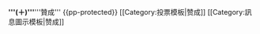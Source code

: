 <span style="font-weight:bold;{{#ifeq:{{#titleparts:{{FULLPAGENAME}}|1}}|Wikipedia:頁面存廢討論||{{#ifeq:{{#titleparts:{{FULLPAGENAME}}|1}}|Wikipedia:檔案存廢討論||background:lightgreen;color:green;}}}}">'''(＋)'''</span>'''贊成'''<noinclude>
{{pp-protected}}
[[Category:投票模板|赞成]]
[[Category:訊息圖示模板|赞成]]
</noinclude>